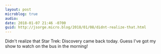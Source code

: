 ```yaml
---
layout: post
microblog: true
audio: 
date: 2018-01-07 21:46 -0700
guid: http://jsorge.micro.blog/2018/01/08/didnt-realize-that.html
---
```

Didn't realize that Star Trek: Discovery came back today. Guess I've got my show to watch on the bus in the morning!
